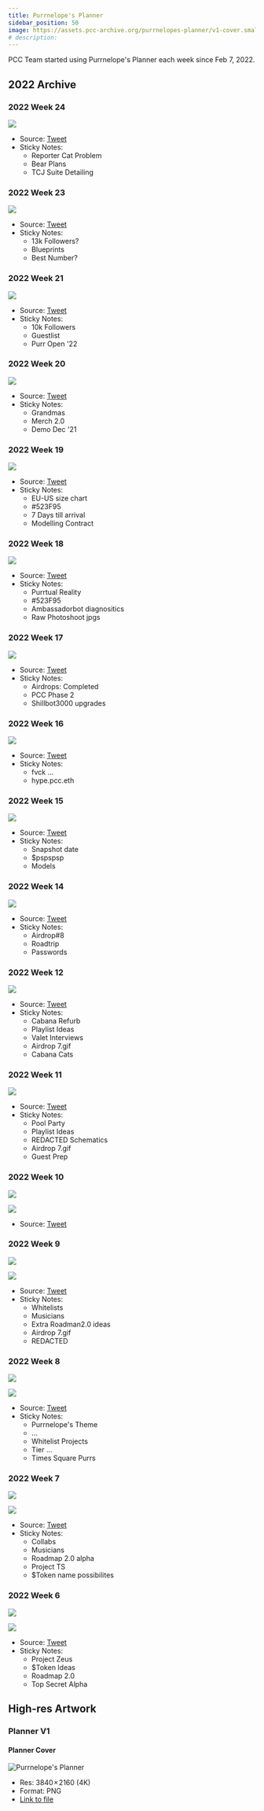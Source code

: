 ```yaml
---
title: Purrnelope's Planner
sidebar_position: 50
image: https://assets.pcc-archive.org/purrnelopes-planner/v1-cover.small.jpg
# description:
---
```


PCC Team started using Purrnelope's Planner each week since Feb 7, 2022.

## 2022 Archive

### 2022 Week 24

![](./assets/2022w24.jpg)

- Source: [Tweet](https://twitter.com/PurrnelopesCC/status/1536431208388694017)
- Sticky Notes:
  - Reporter Cat Problem
  - Bear Plans
  - TCJ Suite Detailing

### 2022 Week 23

![](./assets/2022w23.jpg)

- Source: [Tweet](https://twitter.com/PurrnelopesCC/status/1533894745738518528)
- Sticky Notes:
  - 13k Followers?
  - Blueprints
  - Best Number?

### 2022 Week 21

![](./assets/2022w21.jpg)

- Source: [Tweet](https://twitter.com/PurrnelopesCC/status/1528820559701635074)
- Sticky Notes:
  - 10k Followers
  - Guestlist
  - Purr Open '22

### 2022 Week 20

![](./assets/2022w20.jpg)

- Source: [Tweet](https://twitter.com/PurrnelopesCC/status/1526283846471274505)
- Sticky Notes:
  - Grandmas
  - Merch 2.0
  - Demo Dec '21

### 2022 Week 19

![](./assets/2022w19.jpg)

- Source: [Tweet](https://twitter.com/PurrnelopesCC/status/1523747130376138752)
- Sticky Notes:
  - EU-US size chart
  - #523F95
  - 7 Days till arrival
  - Modelling Contract

### 2022 Week 18

![](./assets/2022w18.jpg)

- Source: [Tweet](https://twitter.com/PurrnelopesCC/status/1521210416247951360)
- Sticky Notes:
  - Purrtual Reality
  - #523F95
  - Ambassadorbot diagnositics
  - Raw Photoshoot jpgs

### 2022 Week 17

![](./assets/2022w17.jpg)

- Source: [Tweet](https://twitter.com/PurrnelopesCC/status/1518673700823834626)
- Sticky Notes:
  - Airdrops: Completed
  - PCC Phase 2
  - Shillbot3000 upgrades

### 2022 Week 16

![](./assets/2022w16.jpg)

- Source: [Tweet](https://twitter.com/PurrnelopesCC/status/1516137026235547655)
- Sticky Notes:
  - fvck ...
  - hype.pcc.eth

### 2022 Week 15

![](./assets/2022w15.jpg)

- Source: [Tweet](https://twitter.com/PurrnelopesCC/status/1513600307791544329)
- Sticky Notes:
  - Snapshot date
  - $pspspsp
  - Models

### 2022 Week 14

![](./assets/2022w14.jpg)

- Source: [Tweet](https://twitter.com/PurrnelopesCC/status/1511059802444738573)
- Sticky Notes:
  - Airdrop#8
  - Roadtrip
  - Passwords

### 2022 Week 12

![](./assets/2022w12.jpg)

- Source: [Tweet](https://twitter.com/PurrnelopesCC/status/1505824030120726528)
- Sticky Notes:
  - Cabana Refurb
  - Playlist Ideas
  - Valet Interviews
  - Airdrop 7.gif
  - Cabana Cats

### 2022 Week 11

![](./assets/2022w11.jpg)

- Source: [Tweet](https://twitter.com/PurrnelopesCC/status/1503287342638981120)
- Sticky Notes:
  - Pool Party
  - Playlist Ideas
  - REDACTED Schematics
  - Airdrop 7.gif
  - Guest Prep

### 2022 Week 10

![](./assets/2022w10-1.jpg)

![](./assets/2022w10-2.jpg)

- Source: [Tweet](https://twitter.com/PurrnelopesCC/status/1500939344374345731)

### 2022 Week 9

![](./assets/2022w09-1.jpg)

![](./assets/2022w09-2.jpg)

- Source: [Tweet](https://twitter.com/PurrnelopesCC/status/1498299847253934081)
- Sticky Notes:
  - Whitelists
  - Musicians
  - Extra Roadman2.0 ideas
  - Airdrop 7.gif
  - REDACTED

### 2022 Week 8

![](./assets/2022w08-1.jpg)

![](./assets/2022w08-2.jpg)

- Source: [Tweet](https://twitter.com/PurrnelopesCC/status/1495775344560939008)
- Sticky Notes:
  - Purrnelope's Theme
  - ...
  - Whitelist Projects
  - Tier ...
  - Times Square Purrs

### 2022 Week 7

![](./assets/2022w07-1.jpg)

![](./assets/2022w07-2.jpg)

- Source: [Tweet](https://twitter.com/PurrnelopesCC/status/1493283910133837824)
- Sticky Notes:
  - Collabs
  - Musicians
  - Roadmap 2.0 alpha
  - Project TS
  - $Token name possibilites

### 2022 Week 6

![](./assets/2022w06-1.jpg)

![](./assets/2022w06-2.jpg)

- Source: [Tweet](https://twitter.com/PurrnelopesCC/status/1490789361339797504)
- Sticky Notes:
  - Project Zeus
  - $Token Ideas
  - Roadmap 2.0
  - Top Secret Alpha

## High-res Artwork

### Planner V1

#### Planner Cover

![Purrnelope's Planner](https://assets.pcc-archive.org/purrnelopes-planner/v1-cover.small.jpg)

- Res: 3840 × 2160 (4K)
- Format: PNG
- [Link to file](https://assets.pcc-archive.org/purrnelopes-planner/v1-cover.png)
